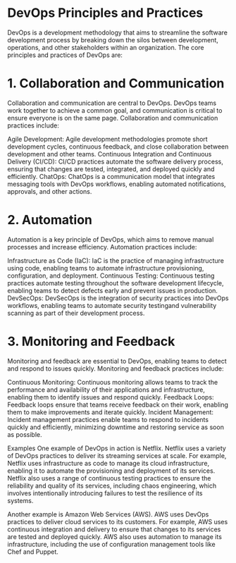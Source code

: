 # DevOps Principles and Practices
DevOps is a development methodology that aims to streamline the software development process by breaking down the silos between development, operations, and other stakeholders within an organization. The core principles and practices of DevOps are:

# 1. Collaboration and Communication
Collaboration and communication are central to DevOps. DevOps teams work together to achieve a common goal, and communication is critical to ensure everyone is on the same page. Collaboration and communication practices include:

Agile Development: Agile development methodologies promote short development cycles, continuous feedback, and close collaboration between development and other teams.
Continuous Integration and Continuous Delivery (CI/CD): CI/CD practices automate the software delivery process, ensuring that changes are tested, integrated, and deployed quickly and efficiently.
ChatOps: ChatOps is a communication model that integrates messaging tools with DevOps workflows, enabling automated notifications, approvals, and other actions.

# 2. Automation
Automation is a key principle of DevOps, which aims to remove manual processes and increase efficiency. Automation practices include:

Infrastructure as Code (IaC): IaC is the practice of managing infrastructure using code, enabling teams to automate infrastructure provisioning, configuration, and deployment.
Continuous Testing: Continuous testing practices automate testing throughout the software development lifecycle, enabling teams to detect defects early and prevent issues in production.
DevSecOps: DevSecOps is the integration of security practices into DevOps workflows, enabling teams to automate security testingand vulnerability scanning as part of their development process.

# 3. Monitoring and Feedback
Monitoring and feedback are essential to DevOps, enabling teams to detect and respond to issues quickly. Monitoring and feedback practices include:

Continuous Monitoring: Continuous monitoring allows teams to track the performance and availability of their applications and infrastructure, enabling them to identify issues and respond quickly.
Feedback Loops: Feedback loops ensure that teams receive feedback on their work, enabling them to make improvements and iterate quickly.
Incident Management: Incident management practices enable teams to respond to incidents quickly and efficiently, minimizing downtime and restoring service as soon as possible.

Examples
One example of DevOps in action is Netflix. Netflix uses a variety of DevOps practices to deliver its streaming services at scale. For example, Netflix uses infrastructure as code to manage its cloud infrastructure, enabling it to automate the provisioning and deployment of its services. Netflix also uses a range of continuous testing practices to ensure the reliability and quality of its services, including chaos engineering, which involves intentionally introducing failures to test the resilience of its systems.

Another example is Amazon Web Services (AWS). AWS uses DevOps practices to deliver cloud services to its customers. For example, AWS uses continuous integration and delivery to ensure that changes to its services are tested and deployed quickly. AWS also uses automation to manage its infrastructure, including the use of configuration management tools like Chef and Puppet.
